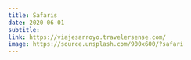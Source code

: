 ```yaml
---
title: Safaris
date: 2020-06-01
subtitle:
link: https://viajesarroyo.travelersense.com/
image: https://source.unsplash.com/900x600/?safari
---
```

